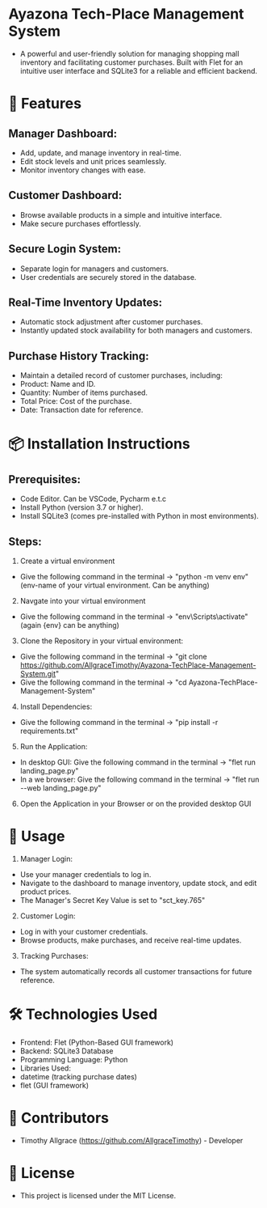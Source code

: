 # Ayazona Tech-Place Management System
  - A powerful and user-friendly solution for managing shopping mall inventory and facilitating customer purchases. Built with Flet for an intuitive user interface and SQLite3 for a reliable and efficient backend.

# 🚀 Features
 ## Manager Dashboard:
  - Add, update, and manage inventory in real-time.
  - Edit stock levels and unit prices seamlessly.
  - Monitor inventory changes with ease.
 ## Customer Dashboard:
  - Browse available products in a simple and intuitive interface.
  - Make secure purchases effortlessly.
 ## Secure Login System:
  - Separate login for managers and customers.
  - User credentials are securely stored in the database.
 ## Real-Time Inventory Updates:
  - Automatic stock adjustment after customer purchases.
  - Instantly updated stock availability for both managers and customers.
 ## Purchase History Tracking:
  - Maintain a detailed record of customer purchases, including:
   - Product: Name and ID.
   - Quantity: Number of items purchased.
   - Total Price: Cost of the purchase.
   - Date: Transaction date for reference.

# 📦 Installation Instructions
 ## Prerequisites:
  - Code Editor. Can be VSCode, Pycharm e.t.c
  - Install Python (version 3.7 or higher).
  - Install SQLite3 (comes pre-installed with Python in most environments).
 ## Steps:
  1. Create a virtual environment
   - Give the following command in the terminal -> "python -m venv env" (env-name of your virtual environment. Can be anything)
  2. Navgate into your virtual environment
   - Give the following command in the terminal -> "env\Scripts\activate" (again {env} can be anything)
  3. Clone the Repository in your virtual environment:
   - Give the following command in the terminal -> "git clone https://github.com/AllgraceTimothy/Ayazona-TechPlace-Management-System.git"
   - Give the following command in the terminal -> "cd Ayazona-TechPlace-Management-System"
  4. Install Dependencies:
   - Give the following command in the terminal -> "pip install -r requirements.txt"
  5. Run the Application:
   - In desktop GUI: Give the following command in the terminal -> "flet run landing_page.py"
   - In a we browser: Give the following command in the terminal -> "flet run --web landing_page.py"
  6. Open the Application in your Browser or on the provided desktop GUI

# 📖 Usage
 1. Manager Login:
  - Use your manager credentials to log in.
  - Navigate to the dashboard to manage inventory, update stock, and edit product prices.
  - The Manager's Secret Key Value is set to "sct_key.765"

 2. Customer Login:
  - Log in with your customer credentials.
  - Browse products, make purchases, and receive real-time updates.

 3. Tracking Purchases:
  - The system automatically records all customer transactions for future reference.

# 🛠️ Technologies Used
 - Frontend: Flet (Python-Based GUI framework)
 - Backend: SQLite3 Database
 - Programming Language: Python
 - Libraries Used:
  - datetime (tracking purchase dates)
  - flet (GUI framework)

# 👥 Contributors
 - Timothy Allgrace (https://github.com/AllgraceTimothy) - Developer

# 📝 License
 - This project is licensed under the MIT License.

